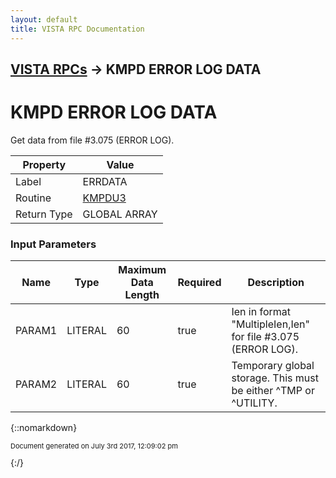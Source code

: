 ```yaml
---
layout: default
title: VISTA RPC Documentation
---
```


## [VISTA RPCs](TableOfContents) &#8594; KMPD ERROR LOG DATA
# KMPD ERROR LOG DATA

Get data from file #3.075 (ERROR LOG).

Property | Value
--- | ---
Label | ERRDATA
Routine | [KMPDU3](http://code.osehra.org/dox/Routine_KMPDU3_source.html)
Return Type | GLOBAL ARRAY


### Input Parameters

Name | Type | Maximum Data Length | Required | Description
--- | --- | --- | --- | ---
PARAM1 | LITERAL | 60 | true | Ien in format &quot;MultipleIen,Ien&quot; for file #3.075 (ERROR LOG).
PARAM2 | LITERAL | 60 | true | Temporary global storage.  This must be either ^TMP or ^UTILITY.



{::nomarkdown} <br/><p style="font-size: 11px">Document generated on July 3rd 2017, 12:09:02 pm</p>{:/}